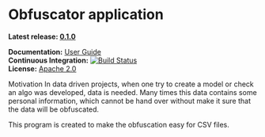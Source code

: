 Obfuscator application
====

**Latest release: [0.1.0](https://github.com/trpleo/obfuscator.git)**

**Documentation:** [User Guide](https://github.com/trpleo/obfuscator/tree/develop/script/README.md)<br/>
**Continuous Integration:** [![Build Status](https://travis-ci.org/trpleo/obfuscator.svg?branch=master)](https://travis-ci.org/trpleo/obfuscator) <br
/>
**License:** [Apache 2.0](http://www.apache.org/licenses/LICENSE-2.0)

Motivation
In data driven projects, when one try to create a model or check an algo
was developed, data is needed. Many times this data contains some personal
information, which cannot be hand over without make it sure that the data
will be obfuscated.

This program is created to make the obfuscation easy for CSV files.

